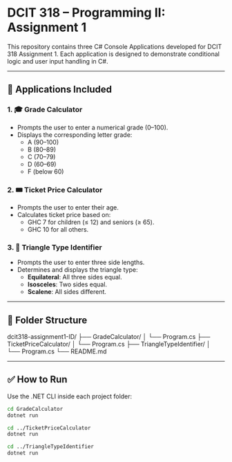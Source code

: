 # DCIT 318 – Programming II: Assignment 1

This repository contains three C# Console Applications developed for DCIT 318 Assignment 1. Each application is designed to demonstrate conditional logic and user input handling in C#.

---

## 🔧 Applications Included

### 1. 🎓 Grade Calculator
- Prompts the user to enter a numerical grade (0–100).
- Displays the corresponding letter grade:
  - A (90–100)
  - B (80–89)
  - C (70–79)
  - D (60–69)
  - F (below 60)

### 2. 🎟️ Ticket Price Calculator
- Prompts the user to enter their age.
- Calculates ticket price based on:
  - GHC 7 for children (≤ 12) and seniors (≥ 65).
  - GHC 10 for all others.

### 3. 🔺 Triangle Type Identifier
- Prompts the user to enter three side lengths.
- Determines and displays the triangle type:
  - **Equilateral**: All three sides equal.
  - **Isosceles**: Two sides equal.
  - **Scalene**: All sides different.

---

## 📁 Folder Structure
dcit318-assignment1-ID/
├── GradeCalculator/
│ └── Program.cs
├── TicketPriceCalculator/
│ └── Program.cs
├── TriangleTypeIdentifier/
│ └── Program.cs
└── README.md


---

## ✅ How to Run

Use the .NET CLI inside each project folder:

```bash
cd GradeCalculator
dotnet run

cd ../TicketPriceCalculator
dotnet run

cd ../TriangleTypeIdentifier
dotnet run

